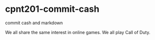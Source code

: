 # cpnt201-commit-cash
commit cash and markdown

We all share the same interest in online games. We all play Call of Duty.
